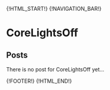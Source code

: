 {!HTML_START!}
{!NAVIGATION_BAR!}

# CoreLightsOff 

## Posts

There is no post for CoreLightsOff yet...

{!FOOTER!}
{!HTML_END!}
